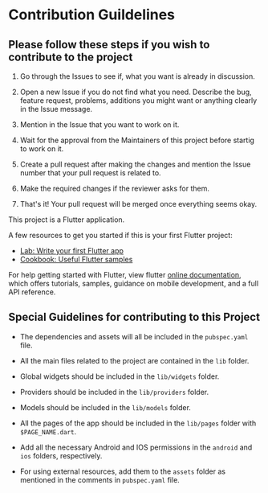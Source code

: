 # Contribution Guildelines

## Please follow these steps if you wish to contribute to the project

1. Go through the Issues to see if, what you want is already in discussion.

2. Open a new Issue if you do not find what you need. Describe the bug, feature request, problems, additions you might want or anything clearly in the Issue message.

3. Mention in the Issue that you want to work on it.

4. Wait for the approval from the Maintainers of this project before startig to work on it.

5. Create a pull request after making the changes and mention the Issue number that your pull request is related to.

6. Make the required changes if the reviewer asks for them. 

7. That's it! Your pull request will be merged once everything seems okay.

This project is a Flutter application.

A few resources to get you started if this is your first Flutter project:

- [Lab: Write your first Flutter app](https://flutter.dev/docs/get-started/codelab)
- [Cookbook: Useful Flutter samples](https://flutter.dev/docs/cookbook)

For help getting started with Flutter, view flutter
[online documentation](https://flutter.dev/docs), which offers tutorials,
samples, guidance on mobile development, and a full API reference.

## Special Guidelines for contributing to this Project

- The dependencies and assets will all be included in the `pubspec.yaml` file.

- All the main files related to the project are contained in the `lib` folder.

- Global widgets should be included in the `lib/widgets` folder.

- Providers should be included in the `lib/providers` folder.

- Models should be included in the `lib/models` folder.

- All the pages of the app should be included in the `lib/pages` folder with `$PAGE_NAME.dart`.

- Add all the necessary Android and IOS permissions in the `android` and `ios` folders, respectively.

- For using external resources, add them to the `assets` folder as mentioned in the comments in `pubspec.yaml` file.
  